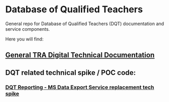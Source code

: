 # Database of Qualified Teachers

General repo for Database of Qualified Teachers (DQT) documentation and service components.

Here you will find:

## [General TRA Digital Technical Documentation](https://github.com/DFE-Digital/database-of-qualified-teachers/tree/main/docs/) 

## DQT related technical spike / POC code:

### [DQT Reporting - MS Data Export Service replacement tech spike](https://github.com/DFE-Digital/database-of-qualified-teachers/tree/main/dqt-reporting-poc)

